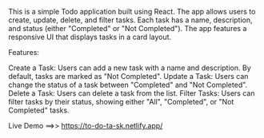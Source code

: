 This is a simple Todo application built using React. 
The app allows users to create, update, delete, and filter tasks. 
Each task has a name, description, and status (either "Completed" or "Not Completed"). 
The app features a responsive UI that displays tasks in a card layout.

Features:

Create a Task: Users can add a new task with a name and description. By default, tasks are marked as "Not Completed". 
Update a Task: Users can change the status of a task between "Completed" and "Not Completed". 
Delete a Task: Users can delete a task from the list. 
Filter Tasks: Users can filter tasks by their status, showing either "All", "Completed", or "Not Completed" tasks.

Live Demo ==>> https://to-do-ta-sk.netlify.app/



